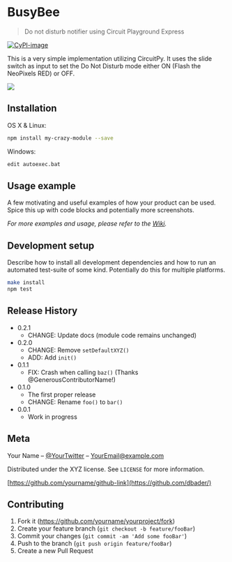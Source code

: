 # BusyBee
> Do not disturb notifier using Circuit Playground Express
> 

[![CyPI-image]][CyPI-url]

This is a very simple implementation utilizing CircuitPy. It uses the slide switch as input
to set the Do Not Disturb mode either ON (Flash the NeoPixels RED) or OFF.

![](header.png)

## Installation

OS X & Linux:

```sh
npm install my-crazy-module --save
```

Windows:

```sh
edit autoexec.bat
```

## Usage example

A few motivating and useful examples of how your product can be used. Spice this up with code blocks and potentially more screenshots.

_For more examples and usage, please refer to the [Wiki][wiki]._

## Development setup

Describe how to install all development dependencies and how to run an automated test-suite of some kind. Potentially do this for multiple platforms.

```sh
make install
npm test
```

## Release History

* 0.2.1
    * CHANGE: Update docs (module code remains unchanged)
* 0.2.0
    * CHANGE: Remove `setDefaultXYZ()`
    * ADD: Add `init()`
* 0.1.1
    * FIX: Crash when calling `baz()` (Thanks @GenerousContributorName!)
* 0.1.0
    * The first proper release
    * CHANGE: Rename `foo()` to `bar()`
* 0.0.1
    * Work in progress

## Meta

Your Name – [@YourTwitter](https://twitter.com/dbader_org) – YourEmail@example.com

Distributed under the XYZ license. See ``LICENSE`` for more information.

[https://github.com/yourname/github-link](https://github.com/dbader/)

## Contributing

1. Fork it (<https://github.com/yourname/yourproject/fork>)
2. Create your feature branch (`git checkout -b feature/fooBar`)
3. Commit your changes (`git commit -am 'Add some fooBar'`)
4. Push to the branch (`git push origin feature/fooBar`)
5. Create a new Pull Request

<!-- Markdown link & img dfn's -->
[CyPI-image]: https://downloads.circuitpython.org/bin/circuitplayground_express/en_US/adafruit-circuitpython-circuitplayground_express-en_US-8.1.0.uf2
[CyPI-url]: https://circuitpython.org/board/circuitplayground_express/

[GreatREADME]: https://dbader.org/blog/write-a-great-readme-for-your-github-project
[wiki]: https://github.com/yourname/yourproject/wiki